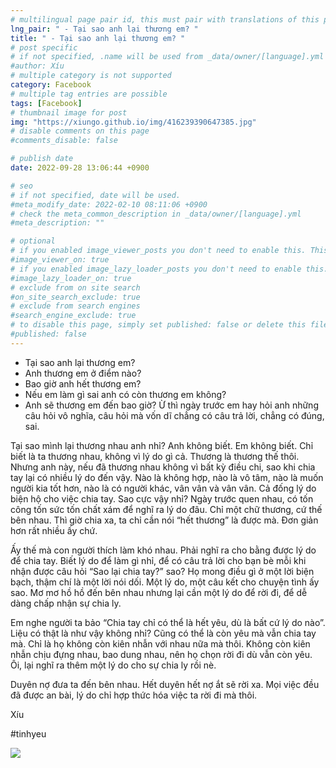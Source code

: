 ```yaml
---
# multilingual page pair id, this must pair with translations of this page. (This name must be unique)
lng_pair: " - Tại sao anh lại thương em? "
title: " - Tại sao anh lại thương em? "
# post specific
# if not specified, .name will be used from _data/owner/[language].yml
#author: Xíu
# multiple category is not supported
category: Facebook
# multiple tag entries are possible
tags: [Facebook]
# thumbnail image for post
img: "https://xiungo.github.io/img/416239390647385.jpg"
# disable comments on this page
#comments_disable: false

# publish date
date: 2022-09-28 13:06:44 +0900

# seo
# if not specified, date will be used.
#meta_modify_date: 2022-02-10 08:11:06 +0900
# check the meta_common_description in _data/owner/[language].yml
#meta_description: ""

# optional
# if you enabled image_viewer_posts you don't need to enable this. This is only if image_viewer_posts = false
#image_viewer_on: true
# if you enabled image_lazy_loader_posts you don't need to enable this. This is only if image_lazy_loader_posts = false
#image_lazy_loader_on: true
# exclude from on site search
#on_site_search_exclude: true
# exclude from search engines
#search_engine_exclude: true
# to disable this page, simply set published: false or delete this file
#published: false
---
```


<!-- outline-start -->

- Tại sao anh lại thương em?
- Anh thương em ở điểm nào?
- Bao giờ anh hết thương em?
- Nếu em làm gì sai anh có còn thương em không?
- Anh sẽ thương em đến bao giờ?
Ừ thì ngày trước em hay hỏi anh những câu hỏi vô nghĩa, câu hỏi mà vốn dĩ chẳng có câu trả lời, chẳng có đúng, sai.

Tại sao mình lại thương nhau anh nhỉ? Anh không biết. Em không biết. Chỉ biết là ta thương nhau, không vì lý do gì cả. Thương là thương thế thôi.
Nhưng anh này, nếu đã thương nhau không vì bất kỳ điều chi, sao khi chia tay lại có nhiều lý do đến vậy. Nào là không hợp, nào là vô tâm, nào là muốn người kia tốt hơn, nào là có người khác, vân vân và vân vân. Cả đống lý do biện hộ cho việc chia tay. Sao cực vậy nhỉ? Ngày trước quen nhau, có tốn công tốn sức tốn chất xám để nghĩ ra lý do đâu. Chỉ một chữ thương, cứ thế bên nhau. Thì giờ chia xa, ta chỉ cần nói “hết thương” là được mà. Đơn giản hơn rất nhiều ấy chứ.

Ấy thế mà con người thích làm khó nhau. Phải nghĩ ra cho bằng được lý do để chia tay. Biết lý do để làm gì nhỉ, để có câu trả lời cho bạn bè mỗi khi nhận được câu hỏi “Sao lại chia tay?” sao? Họ mong điều gì ở một lời biện bạch, thậm chí là một lời nói dối. Một lý do, một câu kết cho chuyện tình ấy sao. Mơ mơ hồ hồ đến bên nhau nhưng lại cần một lý do để rời đi, để dễ dàng chấp nhận sự chia ly.

Em nghe người ta bảo “Chia tay chỉ có thể là hết yêu, dù là bất cứ lý do nào”. Liệu có thật là như vậy không nhỉ? Cũng có thể là còn yêu mà vẫn chia tay mà. Chỉ là họ không còn kiên nhẫn với nhau nữa mà thôi. Không còn kiên nhẫn chịu đựng nhau, bao dung nhau, nên họ chọn rời đi dù vẫn còn yêu. Ôi, lại nghĩ ra thêm một lý do cho sự chia ly rồi nè.

Duyên nợ đưa ta đến bên nhau. Hết duyên hết nợ ắt sẽ rời xa. Mọi việc đều đã được an bài, lý do chỉ hợp thức hóa việc ta rời đi mà thôi.

Xíu

#tinhyeu

<!-- outline-end -->

<img src= "https://xiungo.github.io/img/416239390647385.jpg">